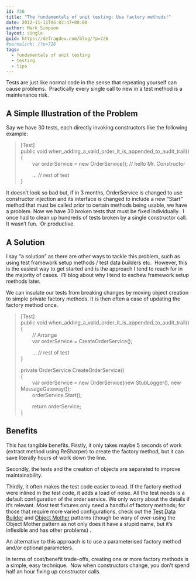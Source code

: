 ```yaml
---
id: 726
title: "The fundamentals of unit testing: Use factory methods!"
date: 2012-11-11T06:03:47+00:00
author: Mark Simpson
layout: single
guid: https://defragdev.com/blog/?p=726
#permalink: /?p=726
tags:
  - fundamentals of unit testing
  - testing
  - tips
---
```

Tests are just like normal code in the sense that repeating yourself can cause problems.&#160; Practically every single call to new in a test method is a maintenance risk. 

## A Simple Illustration of the Problem

Say we have 30 tests, each directly invoking constructors like the following example:

> [Test]  
> public void when\_adding\_a\_valid\_order\_it\_is\_appended\_to\_audit\_trail()  
> {  
> &#160;&#160;&#160;&#160;&#160;&#160;&#160; var orderService = new OrderService(); // hello Mr. Constructor
> 
> &#160;&#160;&#160;&#160;&#160;&#160;&#160; &#8230; // rest of test  
> }

It doesn’t look so bad but, if in 3 months, OrderService is changed to use constructor injection and its interface is changed to include a new “Start” method that must be called prior to certain methods being usable, we have a problem. Now we have 30 broken tests that must be fixed individually.&#160; I once had to clean up hundreds of tests broken by a single constructor call.&#160; It wasn’t fun.&#160; Or productive.

## A Solution

I say “a solution” as there are other ways to tackle this problem, such as using test framework setup methods / test data builders etc.&#160; However, this is the easiest way to get started and is the approach I tend to reach for in the majority of cases.&#160; I’ll blog about why I tend to eschew framework setup methods later.

We can insulate our tests from breaking changes by moving object creation to simple private factory methods. It is then often a case of updating the factory method once.

> [Test]  
> public void when\_adding\_a\_valid\_order\_it\_is\_appended\_to\_audit\_trail()  
> {  
> &#160;&#160;&#160;&#160;&#160;&#160;&#160; // Arrange  
> &#160;&#160;&#160;&#160;&#160;&#160;&#160; var orderService = CreateOrderService();
> 
> &#160;&#160;&#160;&#160;&#160;&#160;&#160; &#8230; // rest of test  
> }
> 
> private OrderService CreateOrderService()  
> {  
> &#160;&#160;&#160;&#160;&#160;&#160;&#160; var orderService = new OrderService(new StubLogger(), new MessageGateway());  
> &#160;&#160;&#160;&#160;&#160;&#160;&#160; orderService.Start();
> 
> &#160;&#160;&#160;&#160;&#160;&#160;&#160; return orderService;  
> }

## Benefits

This has tangible benefits. Firstly, it only takes maybe 5 seconds of work (extract method using ReSharper) to create the factory method, but it can save literally hours of work down the line. 

Secondly, the tests and the creation of objects are separated to improve maintainability. 

Thirdly, it often makes the test code easier to read. If the factory method were inlined in the test code, it adds a load of noise. All the test needs is a default configuration of the order service. We only worry about the details if it&#8217;s relevant. Most test fixtures only need a handful of factory methods; for those that require more varied configurations, check out the [Test Data Builder](http://c2.com/cgi/wiki?TestDataBuilder) and [Object Mother](http://c2.com/cgi/wiki?ObjectMother) patterns (though be wary of over-using the Object Mother pattern as not only does it have a stupid name, but it’s inflexible and has other problems) .&#160; 

An alternative to this approach is to use a parameterised factory method and/or optional parameters.

In terms of cost/benefit trade-offs, creating one or more factory methods is a simple, easy technique.&#160; Now when constructors change, you don’t spend half an hour fixing up constructor calls.
